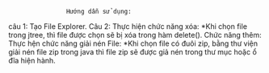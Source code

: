 ﻿					Hướng dẫn sử dụng:
câu 1: Tạo File Explorer.
Câu 2: Thực hiện chức năng xóa: 
	*Khi chọn file trong jtree, thì file được chọn sẽ bị xóa trong hàm delete().
Chức năng thêm: Thực hện chức năng giải nén File:
	*Khi chọn file có đuôi zip, bằng thư viện giải nén file zip trong java thì file zip sẽ được giả nén trong thư mục hoặc ổ đĩa hiện hành.
	